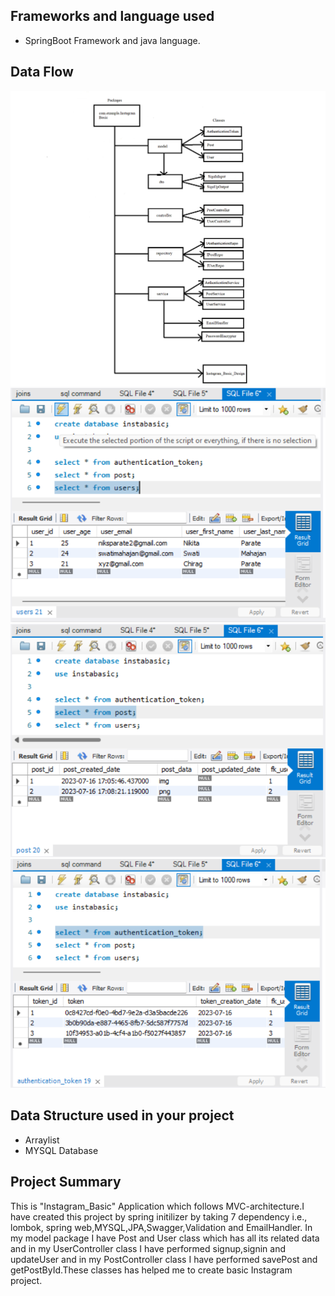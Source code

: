 ## **Frameworks and language used**
* SpringBoot Framework and java language.
## **Data Flow**

![Data Flow](DFD3.png)
![DataBase Design](User.png)
![DataBase Design](Post.png)
![DataBase Design](AuthenticationToken.png)

## **Data Structure used in your project**
* Arraylist
* MYSQL Database
## **Project Summary**

This is "Instagram_Basic" Application which follows MVC-architecture.I have created this project by spring initilizer by taking 7 dependency i.e., lombok, spring web,MYSQL,JPA,Swagger,Validation and EmailHandler. In my model package I have Post and User class which has all its related data and in my UserController class I have performed signup,signin and updateUser and in my PostController class I have performed savePost and getPostById.These classes has helped me to create basic Instagram project.

